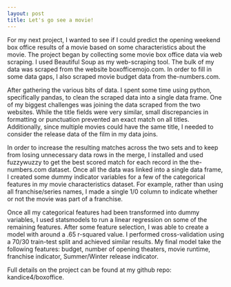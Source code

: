 ```yaml
---
layout: post
title: Let's go see a movie!
---
```


For my next project, I wanted to see if I could predict the opening weekend
box office results of a movie based on some characteristics about the movie.
The project began by collecting some movie box office data via web scraping. I
used Beautiful Soup as my web-scraping tool. The bulk of my data was scraped
from the website boxofficemojo.com. In order to fill in some data gaps, I also
scraped movie budget data from the-numbers.com.  

After gathering the various bits of data. I spent some time using python,
specifically pandas, to clean the scraped data into a single data frame. One of
my biggest challenges was joining the data scraped from the two websites. While
the title fields were very similar, small discrepancies in formatting or
punctuation prevented an exact match on all titles. Additionally, since multiple
movies could have the same title, I needed to consider the release data of the
film in my data joins.  

In order to increase the resulting matches across the two sets and to keep from
losing unnecessary data rows in the merge, I installed and used fuzzywuzzy to
get the best scored match for each record in the the-numbers.com dataset. Once
all the data was linked into a single data frame, I created some dummy indicator
variables for a few of the categorical features in my movie characteristics
dataset. For example, rather than using all franchise/series names, I made a
single 1/0 column to indicate whether or not the movie was part of a franchise.  

Once all my categorical features had been transformed into dummy variables, I
used statsmodels to run a linear regression on some of the remaining features.
After some feature selection, I was able to create a model with around a .65
r-squared value. I performed cross-validation using a 70/30 train-test split and
achieved similar results. My final model take the following features: budget,
number of opening theaters, movie runtime, franchise indicator, Summer/Winter
release indicator.  

Full details on the project can be found at my github repo: kandice4/boxoffice.
